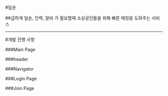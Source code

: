 #일손

##급하게 일손, 인력, 알바 가 필요할때 소상공인들을 위해 빠른 매칭을 도와주는 서비스


---


#개발 진행 사항


###Main Page


###header


###Navigator


###Login Page


###Join Page


